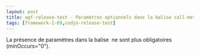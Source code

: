 ```yaml
---
layout: post
title: agf-release-test - Paramètres optionnels dans la balise call-method
tags: [framework-1-69,codjo-release-test]
---
```

La présence de&nbsp;paramètres&nbsp;dans la balise <call-method>&nbsp;ne sont plus obligatoires (minOccurs="0").